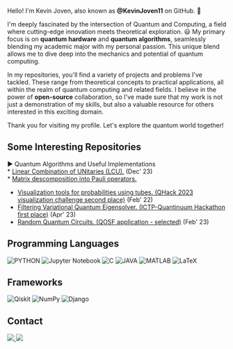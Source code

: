 Hello! I'm Kevin Joven, also known as **@KevinJoven11** on GitHub. 👋

I'm deeply fascinated by the intersection of Quantum and Computing, a field where cutting-edge innovation meets theoretical exploration. 😃 My primary focus is on **quantum hardware** and **quantum algorithms**, seamlessly blending my academic major with my personal passion. This unique blend allows me to dive deep into the mechanics and potential of quantum computing.

In my repositories, you'll find a variety of projects and problems I've tackled. These range from theoretical concepts to practical applications, all within the realm of quantum computing and related fields. I believe in the power of **open-source** collaboration, so I've made sure that my work is not just a demonstration of my skills, but also a valuable resource for others interested in this exciting domain.

Thank you for visiting my profile. Let's explore the quantum world together!

## **Some Interesting Repositories**

▶ Quantum Algorithms and Useful Implementations  
    * [Linear Combination of UNitaries (LCU).](https://github.com/KevinJoven11/Quantum-Computing/blob/main/LCU/LCU.ipynb) (Dec' 23)  
    * [Matrix descomposition into Pauli operators.](https://github.com/KevinJoven11/Quantum-Computing/blob/main/Pauli_Decomposition.ipynb)  

* [Visualization tools for probabilities using tubes. (QHack 2023 visualization challenge second place)](https://github.com/KevinJoven11/QHack/blob/main/QHack_Visualization_Challenge.ipynb) (Feb' 22)
* [Filtering Variational Quantum Eigensolver. (ICTP-Quantinuum Hackathon first place)](https://github.com/KevinJoven11/ICTP-Quantinuum-Hackathon-FVQE) (Apr' 23)
* [Random Quantum Circuits. (QOSF application - selected)](https://github.com/KevinJoven11/qosf_mentorship/blob/main/RQC_QOSF.ipynb) (Feb' 23)

## **Programming Languages**

![PYTHON](https://img.shields.io/badge/Python-3776AB?style=for-the-badge&logo=python&logoColor=white)
![Jupyter Notebook](https://img.shields.io/badge/jupyter-%23FA0F00.svg?style=for-the-badge&logo=jupyter&logoColor=white)
![C](https://img.shields.io/badge/C-00599C?style=for-the-badge&logo=c&logoColor=white)
![JAVA](https://img.shields.io/badge/Java-ED8B00?style=for-the-badge&logo=java&logoColor=white)
![MATLAB](https://www.mathworks.com/matlabcentral/images/matlab-file-exchange.svg)
![LaTeX](https://img.shields.io/badge/latex-%23008080.svg?style=for-the-badge&logo=latex&logoColor=white)

## **Frameworks**
![Qiskit](https://img.shields.io/badge/Qiskit-%236929C4.svg?style=for-the-badge&logo=Qiskit&logoColor=white)
![NumPy](https://img.shields.io/badge/numpy-%23013243.svg?style=for-the-badge&logo=numpy&logoColor=white)
![Django](https://img.shields.io/badge/django-%23092E20.svg?style=for-the-badge&logo=django&logoColor=white)

## **Contact**

<p>
<a href="mailto:kevin.joven@correounivalle.edu.co?Subject=Interest to reach you" target="_blank">
    <img src="https://img.shields.io/badge/Gmail-D14836?style=for-the-badge&logo=gmail&logoColor=white"/>
</a>
<a href="https://www.linkedin.com/in/kevin-joven/" target="_blank">
    <img src="https://img.shields.io/badge/LinkedIn-0077B5?style=for-the-badge&logo=linkedin&logoColor=white"/>
</a>
</p>
